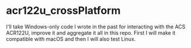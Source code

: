 # acr122u_crossPlatform

I'll take Windows-only code I wrote in the past for interacting with the ACS ACR122U, improve it and aggregate it all in this repo. First I will make it compatible with macOS and then I will also test Linux.
